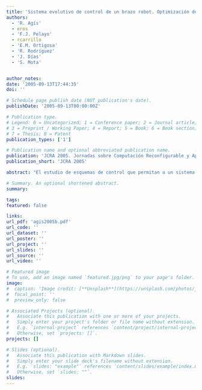 ```yaml
---
title: 'Sistema evolutivo de control de un brazo robot. Optimización de constantes dinámicas'
authors:
  - 'R. Agís'
  - eros
  - 'F.J. Pelayo'
  - rcarrillo
  - 'E.M. Ortigosa'
  - 'R. Rodríguez'
  - 'J. Días'
  - 'S. Mota'


author_notes:
date: '2005-09-13T17:44:35'
doi: ''

# Schedule page publish date (NOT publication's date).
publishDate: '2005-09-13T00:00:00Z'

# Publication type.
# Legend: 0 = Uncategorized; 1 = Conference paper; 2 = Journal article;
# 3 = Preprint / Working Paper; 4 = Report; 5 = Book; 6 = Book section;
# 7 = Thesis; 8 = Patent
publication_types: ['1']

# Publication name and optional abbreviated publication name.
publication: 'JCRA 2005. Jornadas sobre Computación Reconfigurable y Aplicaciones'
publication_short: 'JCRA 2005'

abstract: "El estudio de esquemas de control que permitan a un sistema mantenerse estable frente a perturbaciones externas ha dado como resultado la creación de reguladores muy sofisticados. Entre ellos, el más utilizado es el controlador PID (Proporcional Integrador Derivativo). Ciertamente el funcionamiento de los reguladores PID, una vez ajustadas sus constantes proporcional, integral y derivativa, es bastante bueno, sin embargo el ajuste de estas constantes no es una tarea sencilla en la práctica, sobre todo cuando el elemento actuador es complejo. En este artículo presentamos la implementación real de un sistema evolutivo de optimización de constantes para un controlador PID basado en algoritmos genéticos. El objetivo principal, a medio plazo, consiste en estudiar la versatilidad y viabilidad del aprendizaje automático de la dinámica interna en robots complejos. Para ello se ha utilizado un brazo robot con motores analógicos con articulaciones no rígidas y un sistema completo de control implementado en un solo dispositivo FPGA."

# Summary. An optional shortened abstract.
summary:

tags:
featured: false

links:
url_pdf: 'agis2005b.pdf'
url_code: ''
url_dataset: ''
url_poster: ''
url_project: ''
url_slides: ''
url_source: ''
url_video: ''

# Featured image
# To use, add an image named `featured.jpg/png` to your page's folder.
image:
#  caption: 'Image credit: [**Unsplash**](https://unsplash.com/photos/jdD8gXaTZsc)'
#  focal_point: ''
#  preview_only: false

# Associated Projects (optional).
#   Associate this publication with one or more of your projects.
#   Simply enter your project's folder or file name without extension.
#   E.g. `internal-project` references `content/project/internal-project/index.md`.
#   Otherwise, set `projects: []`.
projects: []

# Slides (optional).
#   Associate this publication with Markdown slides.
#   Simply enter your slide deck's filename without extension.
#   E.g. `slides: "example"` references `content/slides/example/index.md`.
#   Otherwise, set `slides: ""`.
slides:
---
```

